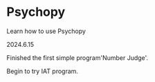 # Psychopy
 Learn how to use Psychopy<p/>
 2024.6.15<p/>
     Finished the first simple program'Number Judge'.<p/>
     Begin to try IAT program.
